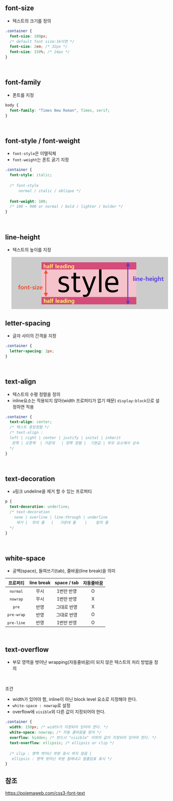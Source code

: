 ## font-size

- 텍스트의 크기를 정의

```css
.container {
  font-size: 100px;
  /* default font size:16이면 */
  font-size: 2em; /* 32px */
  font-size: 150%; /* 24px */
}
```

<br/>

## font-family

- 폰트를 지정

```css
body {
  font-family: "Times New Roman", Times, serif;
}
```

<br/>

## font-style / font-weight

- `font-style`은 이탤릭체
- `font-weight`는 폰트 굵기 지정

```css
.container {
  font-style: italic;

  /* font-style
      normal / italic / oblique */

  font-weight: 100;
  /* 100 ~ 900 or normal / bold / lighter / bolder */
}
```

<br/>

## line-height

- 텍스트의 높이를 지정

<img style="margin-left:20px;"  width="640" alt="line-height" src="/asset/img/line-height.png">

<br/>

## letter-spacing

- 글자 사이의 간격을 지정

```css
.container {
  letter-spacing: 2px;
}
```

<br/>

## text-align

- 텍스트의 수평 정렬을 정의
- inline요소는 적용되지 않아(width 프로퍼티가 없기 때문) `display:block`으로 설정하면 적용

```css
.container {
  text-align: center;
  /* 텍스트 중앙정렬 */
  /* text-align : 
  left | right | center | justify | inital | inherit 
   왼쪽 | 오른쪽  | 가운데   | 양쪽 정렬 |  기본값 | 부모 요소에서 상속
  */
}
```

<br/>

## text-decoration

- `a`링크 undeline을 제거 할 수 있는 프로퍼티

```css
p {
  text-decoration: underline;
  /* text-decoration 
    none | overline | line-through | underline
     제거 |  위의 줄   |   가운데 줄    |    밑의 줄
  */
}
```

<br />

## white-space

- 공백(space), 들여쓰기(tab), 줄바꿈(line break)을 의미

|  프로퍼티  | line break | space / tab | 자동줄바꿈 |
| :--------: | :--------: | :---------: | :--------: |
|  `normal`  |    무시    | 1번만 반영  |     O      |
|  `nowrap`  |    무시    | 1번만 반영  |     X      |
|   `pre`    |    반영    | 그대로 반영 |     X      |
| `pre-wrap` |    반영    | 그대로 반영 |     O      |
| `pre-line` |    반영    | 1번만 반영  |     O      |

<br/>

## text-overflow

- 부모 영역을 벗어난 wrapping(자동줄바꿈)이 되지 않은 텍스트의 처리 방법을 정의

<br />

조건

- width가 있어야 함, inline이 아닌 block level 요소로 지정해야 한다.
- `white-space : nowrap`로 설정
- overflow에 `visible`외 다른 값이 지정되어야 한다.

```css
.container {
  width: 150px; /* width가 지정되어 있어야 한다. */
  white-space: nowrap; /* 자동 줄바꿈을 방지 */
  overflow: hidden; /* 반드시 "visible" 이외의 값이 지정되어 있어야 한다. */
  text-overflow: ellipsis; /* ellipsis or clip */

  /* clip : 영역 벗어난 부분 표시 하지 않음 |
   ellipsis : 영역 벗어난 부분 잘래내고 말줄임표 표시 */
}
```

## 참조

https://poiemaweb.com/css3-font-text

